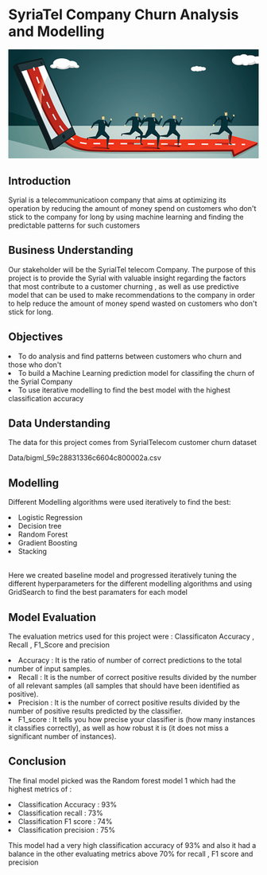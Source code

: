 # SyriaTel Company Churn Analysis and Modelling
<img src=images/telecom2.png>

## Introduction
<p> Syrial is a telecommunicatioon company that aims at optimizing its operation by reducing the amount of money 
spend on customers who don't stick to the company for long by using machine learning and finding the predictable 
patterns for such customers</p>

## Business Understanding
<p>Our stakeholder will be the SyrialTel telecom Company. The purpose of this project is to provide the Syrial with valuable insight regarding the factors that most contribute to a customer churning , as well as use predictive model that can be used to make recommendations to the company in order to help reduce the amount of money spend wasted on customers who don't stick for long.</p>

##  Objectives
<li> To do analysis and find patterns between customers who churn and those who don't </li>
<li> To build a Machine Learning prediction model for classifing the churn of the Syrial Company </li>
<li> To use iterative modelling to find the best model with the highest classification accuracy </li>

## Data Understanding
<p> The data for this project comes from SyrialTelecom customer churn dataset </p>
<p> Data/bigml_59c28831336c6604c800002a.csv </p>

## Modelling 
<p> Different Modelling algorithms were used iteratively to find the best: </P>
<li> Logistic Regression </li>
<li> Decision tree </li>
<li> Random Forest </li>
<li> Gradient Boosting </li>
<li> Stacking </li><br>
<p> Here we created baseline model and progressed iteratively tuning the different hyperparameters for the different modelling algorithms and 
using GridSearch to find the best paramaters for each model</p>

## Model Evaluation
<p> The evaluation metrics used for this project were : Classificaton Accuracy , Recall , F1_Score and precision </p>
<li> Accuracy  : It is the ratio of number of correct predictions to the total number of input samples. </li>
<li> Recall    : It is the number of correct positive results divided by the number of all relevant samples (all samples that should have been identified as positive). </li>
<li> Precision : It is the number of correct positive results divided by the number of positive results predicted by the classifier. </li>
<li> F1_score  : It tells you how precise your classifier is (how many instances it classifies correctly), as well as how robust it is (it does not miss a significant number of instances). </li>

## Conclusion
<p> The final model picked was the Random forest model 1 which had the highest metrics of :
 <li>Classification Accuracy  : 93% </li>
 <li>Classification recall    : 73% </li>
 <li>Classification F1 score  : 74% </li>
 <li>Classification precision : 75% </li>
</p>
<p> This model had a very high classification accuracy of 93% and also it had a balance in the other evaluating metrics above 70% for recall , 
F1 score and precision </p>
